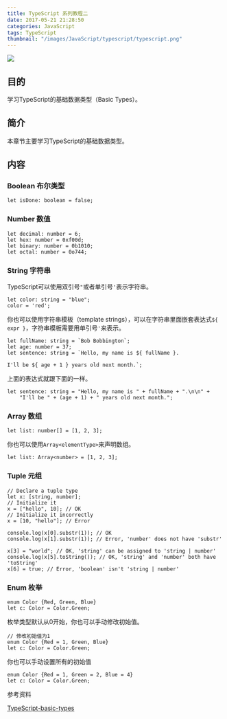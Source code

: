 ```yaml
---
title: TypeScript 系列教程二
date: 2017-05-21 21:28:50
categories: JavaScript
tags: TypeScript
thumbnail: "/images/JavaScript/typescript/typescript.png"
---
```

![](/images/JavaScript/typescript/typescript.png)

## 目的
学习TypeScript的基础数据类型（Basic Types）。

<!--more-->

## 简介
本章节主要学习TypeScript的基础数据类型。

## 内容
### Boolean 布尔类型
```
let isDone: boolean = false;
```
### Number 数值
```
let decimal: number = 6;
let hex: number = 0xf00d;
let binary: number = 0b1010;
let octal: number = 0o744;
```
### String 字符串
TypeScript可以使用双引号`"`或者单引号`'`表示字符串。
```
let color: string = "blue";
color = 'red';
```
你也可以使用字符串模板（template strings），可以在字符串里面嵌套表达式`${ expr }`，字符串模板需要用单引号`'`来表示。
```
let fullName: string = `Bob Bobbington`;
let age: number = 37;
let sentence: string = `Hello, my name is ${ fullName }.

I'll be ${ age + 1 } years old next month.`;
```
上面的表达式就跟下面的一样。
```
let sentence: string = "Hello, my name is " + fullName + ".\n\n" +
    "I'll be " + (age + 1) + " years old next month.";
```
### Array 数组
```
let list: number[] = [1, 2, 3];
```
你也可以使用`Array<elementType>`来声明数组。
```
let list: Array<number> = [1, 2, 3];
```
### Tuple 元组
```
// Declare a tuple type
let x: [string, number];
// Initialize it
x = ["hello", 10]; // OK
// Initialize it incorrectly
x = [10, "hello"]; // Error
```

```
console.log(x[0].substr(1)); // OK
console.log(x[1].substr(1)); // Error, 'number' does not have 'substr'
```

```
x[3] = "world"; // OK, 'string' can be assigned to 'string | number'
console.log(x[5].toString()); // OK, 'string' and 'number' both have 'toString'
x[6] = true; // Error, 'boolean' isn't 'string | number'
```

### Enum 枚举
```
enum Color {Red, Green, Blue}
let c: Color = Color.Green;
```
枚举类型默认从0开始，你也可以手动修改初始值。
```
// 修改初始值为1
enum Color {Red = 1, Green, Blue}
let c: Color = Color.Green;
```
你也可以手动设置所有的初始值
```
enum Color {Red = 1, Green = 2, Blue = 4}
let c: Color = Color.Green;
```

参考资料

[TypeScript-basic-types](http://www.typescriptlang.org/docs/handbook/basic-types.html)

